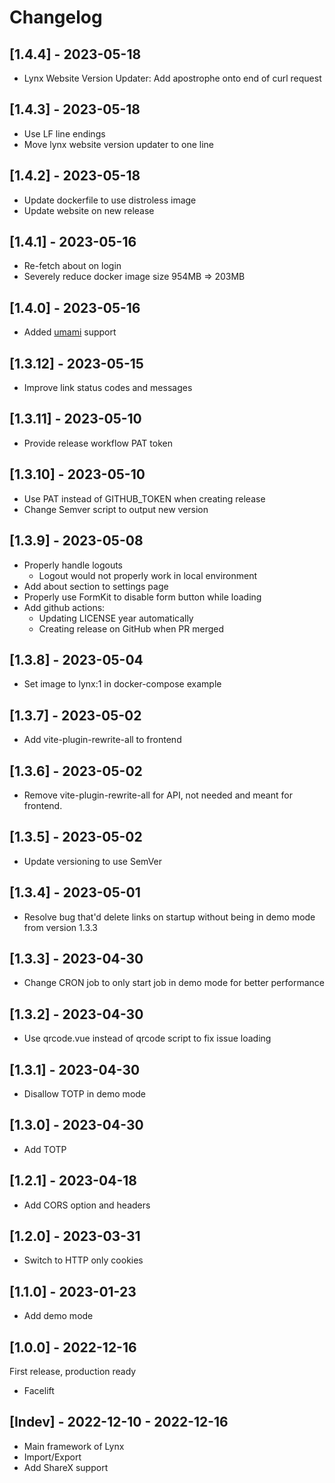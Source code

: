 # Changelog

## [1.4.4] - 2023-05-18

- Lynx Website Version Updater: Add apostrophe onto end of curl request

## [1.4.3] - 2023-05-18

- Use LF line endings
- Move lynx website version updater to one line

## [1.4.2] - 2023-05-18

- Update dockerfile to use distroless image
- Update website on new release

## [1.4.1] - 2023-05-16

- Re-fetch about on login
- Severely reduce docker image size 954MB => 203MB

## [1.4.0] - 2023-05-16

- Added [umami](https://umami.is/) support

## [1.3.12] - 2023-05-15

- Improve link status codes and messages

## [1.3.11] - 2023-05-10

- Provide release workflow PAT token

## [1.3.10] - 2023-05-10

- Use PAT instead of GITHUB_TOKEN when creating release
- Change Semver script to output new version

## [1.3.9] - 2023-05-08

- Properly handle logouts
  - Logout would not properly work in local environment
- Add about section to settings page
- Properly use FormKit to disable form button while loading
- Add github actions:
  - Updating LICENSE year automatically
  - Creating release on GitHub when PR merged

## [1.3.8] - 2023-05-04

- Set image to lynx:1 in docker-compose example

## [1.3.7] - 2023-05-02

- Add vite-plugin-rewrite-all to frontend

## [1.3.6] - 2023-05-02

- Remove vite-plugin-rewrite-all for API, not needed and meant for frontend.

## [1.3.5] - 2023-05-02

- Update versioning to use SemVer

## [1.3.4] - 2023-05-01

- Resolve bug that'd delete links on startup without being in demo mode from version 1.3.3

## [1.3.3] - 2023-04-30

- Change CRON job to only start job in demo mode for better performance

## [1.3.2] - 2023-04-30

- Use qrcode.vue instead of qrcode script to fix issue loading

## [1.3.1] - 2023-04-30

- Disallow TOTP in demo mode

## [1.3.0] - 2023-04-30

- Add TOTP

## [1.2.1] - 2023-04-18

- Add CORS option and headers

## [1.2.0] - 2023-03-31

- Switch to HTTP only cookies

## [1.1.0] - 2023-01-23

- Add demo mode

## [1.0.0] - 2022-12-16

First release, production ready

- Facelift

## [Indev] - 2022-12-10 - 2022-12-16

- Main framework of Lynx
- Import/Export
- Add ShareX support
